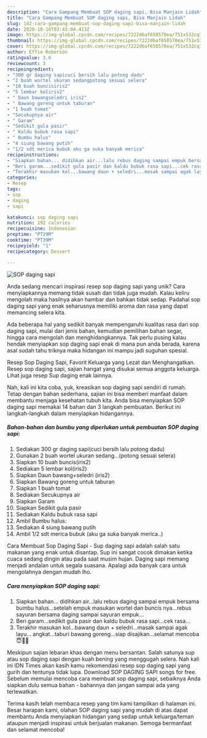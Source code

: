 ```yaml
---
description: "Cara Gampang Membuat SOP daging sapi, Bisa Manjain Lidah"
title: "Cara Gampang Membuat SOP daging sapi, Bisa Manjain Lidah"
slug: 142-cara-gampang-membuat-sop-daging-sapi-bisa-manjain-lidah
date: 2020-10-16T03:43:04.413Z
image: https://img-global.cpcdn.com/recipes/7222d6af658570ea/751x532cq70/sop-daging-sapi-foto-resep-utama.jpg
thumbnail: https://img-global.cpcdn.com/recipes/7222d6af658570ea/751x532cq70/sop-daging-sapi-foto-resep-utama.jpg
cover: https://img-global.cpcdn.com/recipes/7222d6af658570ea/751x532cq70/sop-daging-sapi-foto-resep-utama.jpg
author: Effie Roberson
ratingvalue: 3.6
reviewcount: 3
recipeingredient:
- "300 gr daging sapicuci bersih lalu potong dadu"
- "2 buah wortel ukuran sedangpotong sesuai selera"
- "10 buah buncisiris2"
- "5 lembar koliris2"
- " Daun bawangseledri iris2"
- " Bawang goreng untuk taburan"
- "1 buah tomat"
- "Secukupnya air"
- " Garam"
- "Sedikit gula pasir"
- " Kaldu bubuk rasa sapi"
- " Bumbu halus"
- "4 siung bawang putih"
- "1/2 sdt merica bubuk aku ga suka banyak merica"
recipeinstructions:
- "Siapkan bahan... didihkan air...lalu rebus daging sampai empuk bersama bumbu halus...setelah empuk masukan wortel dan buncis nya...rebus sayuran bersama daging sampai sayuran empuk..."
- "Beri garam...sedikit gula pasir dan kaldu bubuk rasa sapi...cek rasa..."
- "Terakhir masukan kol...bawang daun + seledri...masak sampai agak layu... angkat...taburi bawang goreng...siap disajikan...selamat mencoba😇🤗💐"
categories:
- Resep
tags:
- sop
- daging
- sapi

katakunci: sop daging sapi 
nutrition: 192 calories
recipecuisine: Indonesian
preptime: "PT29M"
cooktime: "PT39M"
recipeyield: "1"
recipecategory: Dessert

---
```



![SOP daging sapi](https://img-global.cpcdn.com/recipes/7222d6af658570ea/751x532cq70/sop-daging-sapi-foto-resep-utama.jpg)

Anda sedang mencari inspirasi resep sop daging sapi yang unik? Cara menyiapkannya memang tidak susah dan tidak juga mudah. Kalau keliru mengolah maka hasilnya akan hambar dan bahkan tidak sedap. Padahal sop daging sapi yang enak seharusnya memiliki aroma dan rasa yang dapat memancing selera kita.

Ada beberapa hal yang sedikit banyak mempengaruhi kualitas rasa dari sop daging sapi, mulai dari jenis bahan, kemudian pemilihan bahan segar, hingga cara mengolah dan menghidangkannya. Tak perlu pusing kalau hendak menyiapkan sop daging sapi enak di mana pun anda berada, karena asal sudah tahu triknya maka hidangan ini mampu jadi suguhan spesial.

Resep Sop Daging Sapi, Favorit Keluarga yang Lezat dan Menghangatkan. Resep sop daging sapi, sajian hangat yang disukai semua anggota keluarga. Lihat juga resep Sup daging enak lainnya.


Nah, kali ini kita coba, yuk, kreasikan sop daging sapi sendiri di rumah. Tetap dengan bahan sederhana, sajian ini bisa memberi manfaat dalam membantu menjaga kesehatan tubuh kita. Anda bisa menyiapkan SOP daging sapi memakai 14 bahan dan 3 langkah pembuatan. Berikut ini langkah-langkah dalam menyiapkan hidangannya.

<!--inarticleads1-->

##### Bahan-bahan dan bumbu yang diperlukan untuk pembuatan SOP daging sapi:

1. Sediakan 300 gr daging sapi(cuci bersih lalu potong dadu)
1. Gunakan 2 buah wortel ukuran sedang...(potong sesuai selera)
1. Siapkan 10 buah buncis(iris2)
1. Sediakan 5 lembar kol(iris2)
1. Siapkan  Daun bawang+seledri (iris2)
1. Siapkan  Bawang goreng untuk taburan
1. Siapkan 1 buah tomat
1. Sediakan Secukupnya air
1. Siapkan  Garam
1. Siapkan Sedikit gula pasir
1. Sediakan  Kaldu bubuk rasa sapi
1. Ambil  Bumbu halus:
1. Sediakan 4 siung bawang putih
1. Ambil 1/2 sdt merica bubuk (aku ga suka banyak merica..)


Cara Membuat Sop Daging Sapi - Sup daging sapi adalah salah satu makanan yang enak untuk disantap. Sup ini sangat cocok dimakan ketika cuaca sedang dingin atau pada saat musim hujan. Daging sapi memang menjadi andalan untuk segala suasana. Apalagi ada banyak cara untuk mengolahnya dengan mudah lho. 

<!--inarticleads2-->

##### Cara menyiapkan SOP daging sapi:

1. Siapkan bahan... didihkan air...lalu rebus daging sampai empuk bersama bumbu halus...setelah empuk masukan wortel dan buncis nya...rebus sayuran bersama daging sampai sayuran empuk...
1. Beri garam...sedikit gula pasir dan kaldu bubuk rasa sapi...cek rasa...
1. Terakhir masukan kol...bawang daun + seledri...masak sampai agak layu... angkat...taburi bawang goreng...siap disajikan...selamat mencoba😇🤗💐


Meskipun sajian lebaran khas dengan menu bersantan. Salah satunya sup atau sop daging sapi dengan kuah bening yang menggugah selera. Nah kali ini IDN Times akan kasih kamu rekomendasi resep sop daging sapi yang gurih dan tentunya tidak lupa. Download SOP DAGING SAPI songs for free. Sebelum memulai mencoba cara membuat sop daging sapi, sebaiknya Anda siapkan dulu semua bahan - bahannya dan jangan sampai ada yang terlewatkan. 

Terima kasih telah membaca resep yang tim kami tampilkan di halaman ini. Besar harapan kami, olahan SOP daging sapi yang mudah di atas dapat membantu Anda menyiapkan hidangan yang sedap untuk keluarga/teman ataupun menjadi inspirasi untuk berjualan makanan. Semoga bermanfaat dan selamat mencoba!
